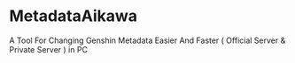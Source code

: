 # MetadataAikawa
A Tool For Changing Genshin Metadata Easier And Faster ( Official Server &amp; Private Server ) in PC

